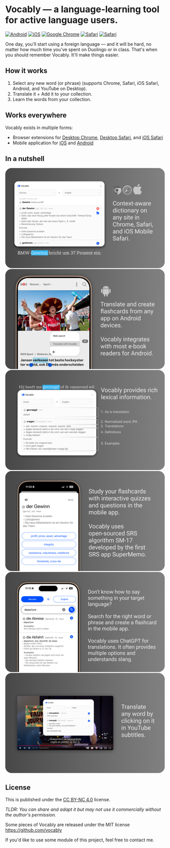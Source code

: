 # Vocably — a language-learning tool for active language users.

[![Android](https://img.shields.io/badge/Android-app-blue)](https://play.google.com/store/apps/details?id=com.vocablypro)
[![iOS](https://img.shields.io/badge/iOS-app-blue)](https://apps.apple.com/app/vocably-pro-language-cards/id1641258757)
[![Google Chrome](https://img.shields.io/badge/Google_Chrome-extension-blue)](https://chromewebstore.google.com/detail/vocably/baocigmmhhdemijfjnjdidbkfgpgogmb)
[![Safari](https://img.shields.io/badge/Safari-extension-blue)](https://apps.apple.com/app/vocably-for-safari/id6464076425)
[![Safari](https://img.shields.io/badge/iOS_Safari-extension-blue)](https://vocably.pro/ios-safari-extension.html)

One day, you'll start using a foreign language — and it will be hard, no matter how much time you've spent on Duolingo or in class. That's when you should remember Vocably. It'll make things easier.

## How it works

1. Select any new word (or phrase) (supports Chrome, Safari, iOS Safari, Android, and YouTube on Desktop).
1. Translate it + Add it to your collection.
1. Learn the words from your collection.

## Works everywhere

Vocably exists in multiple forms:

- Browser extensions for [Desktop Chrome](https://chromewebstore.google.com/detail/vocably/baocigmmhhdemijfjnjdidbkfgpgogmb), [Desktop Safari](https://apps.apple.com/app/vocably-for-safari/id6464076425), and [iOS Safari](https://apps.apple.com/app/vocably-pro-language-cards/id1641258757)
- Mobile application for [iOS](https://apps.apple.com/app/vocably-pro-language-cards/id1641258757) and [Android](https://play.google.com/store/apps/details?id=com.vocablypro)

## In a nutshell

![Browser extensions](assets/github/browser-extension.png)
![Android integration](assets/github/android-integration.png)
![Rich lexical information](assets/github/lexical-information.png)
![Study as flashcards](assets/github/study.png)
![Reverse translations](assets/github/reverse-translation.png)
![Youtube integration](assets/github/youtube.png)

## License

This is published under the [CC BY-NC 4.0](https://creativecommons.org/licenses/by-nc/4.0/) license.

_TLDR: You can share and adapt it but may not use it commercially without the author's permission._

Some pieces of Vocably are released under the MIT license https://github.com/vocably

If you'd like to use some module of this project, feel free to contact me.
